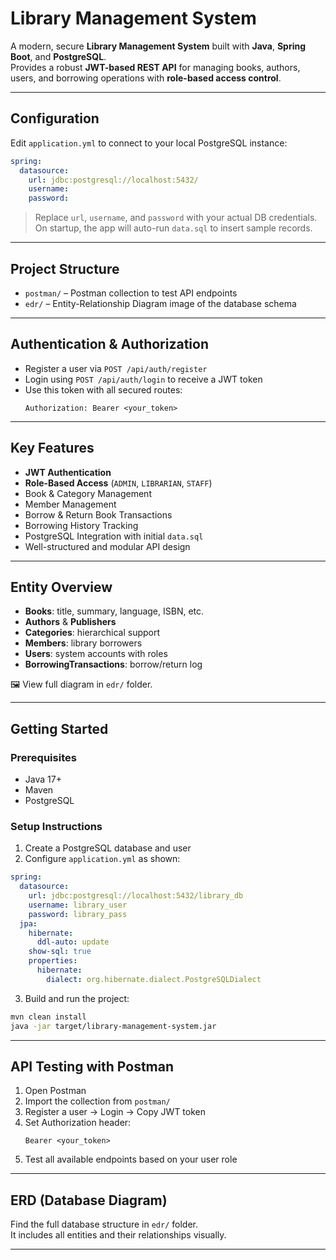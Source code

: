 
#  Library Management System

A modern, secure **Library Management System** built with **Java**, **Spring Boot**, and **PostgreSQL**.  
Provides a robust **JWT-based REST API** for managing books, authors, users, and borrowing operations with **role-based access control**.

---

##  Configuration

Edit `application.yml` to connect to your local PostgreSQL instance:

```yaml
spring:
  datasource:
    url: jdbc:postgresql://localhost:5432/
    username:
    password:
```

>  Replace `url`, `username`, and `password` with your actual DB credentials.  
>  On startup, the app will auto-run `data.sql` to insert sample records.

---

##  Project Structure

- `postman/` – Postman collection to test API endpoints  
- `edr/` – Entity-Relationship Diagram image of the database schema  

---

##  Authentication & Authorization

- Register a user via `POST /api/auth/register`
- Login using `POST /api/auth/login` to receive a JWT token
- Use this token with all secured routes:
  ```
  Authorization: Bearer <your_token>
  ```

---

##  Key Features

-  **JWT Authentication**  
-  **Role-Based Access** (`ADMIN`, `LIBRARIAN`, `STAFF`)  
-  Book & Category Management  
-  Member Management  
-  Borrow & Return Book Transactions  
-  Borrowing History Tracking  
-  PostgreSQL Integration with initial `data.sql`  
-  Well-structured and modular API design

---

##  Entity Overview

- **Books**: title, summary, language, ISBN, etc.  
- **Authors** & **Publishers**  
- **Categories**: hierarchical support  
- **Members**: library borrowers  
- **Users**: system accounts with roles  
- **BorrowingTransactions**: borrow/return log

🖼 View full diagram in `edr/` folder.

---

##  Getting Started

### Prerequisites

- Java 17+
- Maven
- PostgreSQL

###  Setup Instructions

1. Create a PostgreSQL database and user
2. Configure `application.yml` as shown:

```yaml
spring:
  datasource:
    url: jdbc:postgresql://localhost:5432/library_db
    username: library_user
    password: library_pass
  jpa:
    hibernate:
      ddl-auto: update
    show-sql: true
    properties:
      hibernate:
        dialect: org.hibernate.dialect.PostgreSQLDialect
```

3. Build and run the project:

```bash
mvn clean install
java -jar target/library-management-system.jar
```

---

##  API Testing with Postman

1. Open Postman
2. Import the collection from `postman/`
3. Register a user → Login → Copy JWT token
4. Set Authorization header:
   ```
   Bearer <your_token>
   ```
5. Test all available endpoints based on your user role

---

##  ERD (Database Diagram)

Find the full database structure in `edr/` folder.  
It includes all entities and their relationships visually.

---
